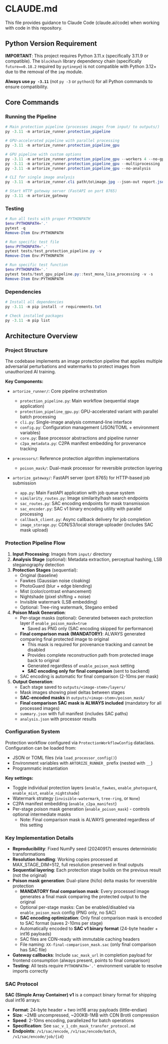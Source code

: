 # CLAUDE.md

This file provides guidance to Claude Code (claude.ai/code) when working with code in this repository.

## Python Version Requirement

**IMPORTANT**: This project requires Python 3.11.x (specifically 3.11.9 or compatible).
The `blockhash` library dependency chain (specifically `future==0.18.2` required by `pytineye`) is not compatible with Python 3.12+ due to the removal of the `imp` module.

**Always use `py -3.11`** (not `py -3` or `python3`) for all Python commands to ensure compatibility.

## Core Commands

### Running the Pipeline
```powershell
# Main protection pipeline (processes images from input/ to outputs/)
py -3.11 -m artorize_runner.protection_pipeline

# GPU-accelerated pipeline with parallel processing
py -3.11 -m artorize_runner.protection_pipeline_gpu

# GPU pipeline with custom options
py -3.11 -m artorize_runner.protection_pipeline_gpu --workers 4 --no-gpu  # Disable GPU
py -3.11 -m artorize_runner.protection_pipeline_gpu --multiprocessing     # Use multiprocessing
py -3.11 -m artorize_runner.protection_pipeline_gpu --no-analysis        # Skip hash analysis

# CLI for single image analysis
py -3.11 -m artorize_runner.cli path\to\image.jpg --json-out report.json

# Start HTTP gateway server (FastAPI on port 8765)
py -3.11 -m artorize_gateway
```

### Testing
```powershell
# Run all tests with proper PYTHONPATH
$env:PYTHONPATH='.'
pytest -q
Remove-Item Env:PYTHONPATH

# Run specific test file
$env:PYTHONPATH='.'
pytest tests/test_protection_pipeline.py -v
Remove-Item Env:PYTHONPATH

# Run specific test function
$env:PYTHONPATH='.'
pytest tests/test_gpu_pipeline.py::test_mona_lisa_processing -v -s
Remove-Item Env:PYTHONPATH
```

### Dependencies
```powershell
# Install all dependencies
py -3.11 -m pip install -r requirements.txt

# Check installed packages
py -3.11 -m pip list
```

## Architecture Overview

### Project Structure
The codebase implements an image protection pipeline that applies multiple adversarial perturbations and watermarks to protect images from unauthorized AI training.

**Key Components:**
- `artorize_runner/`: Core pipeline orchestration
  - `protection_pipeline.py`: Main workflow (sequential stage application)
  - `protection_pipeline_gpu.py`: GPU-accelerated variant with parallel batch processing
  - `cli.py`: Single-image analysis command-line interface
  - `config.py`: Configuration management (JSON/TOML + environment variables)
  - `core.py`: Base processor abstractions and pipeline runner
  - `c2pa_metadata.py`: C2PA manifest embedding for provenance tracking

- `processors/`: Reference protection algorithm implementations
  - `poison_mask/`: Dual-mask processor for reversible protection layering

- `artorize_gateway/`: FastAPI server (port 8765) for HTTP-based job submission
  - `app.py`: Main FastAPI application with job queue system
  - `similarity_routes.py`: Image similarity/hash search endpoints
  - `sac_routes.py`: SAC encoding endpoints for mask transmission
  - `sac_encoder.py`: SAC v1 binary encoding utility with parallel processing
  - `callback_client.py`: Async callback delivery for job completion
  - `image_storage.py`: CDN/S3/local storage uploader (includes SAC mask upload)

### Protection Pipeline Flow
1. **Input Processing**: Images from `input/` directory
2. **Analysis Stage** (optional): Metadata extraction, perceptual hashing, LSB steganography detection
3. **Protection Stages** (sequential):
   - Original (baseline)
   - Fawkes (Gaussian noise cloaking)
   - PhotoGuard (blur + edge blending)
   - Mist (color/contrast enhancement)
   - Nightshade (pixel shifting + noise)
   - Invisible watermark (LSB embedding)
   - Optional: Tree-ring watermark, Stegano embed
4. **Poison Mask Generation**:
   - Per-stage masks (optional): Generated between each protection layer if `enable_poison_mask=true`
     - Saved as PNG only (SAC encoding skipped for performance)
   - **Final comparison mask (MANDATORY)**: ALWAYS generated comparing final protected image to original
     - This mask is required for provenance tracking and cannot be disabled
     - Provides complete reconstruction path from protected image back to original
     - Generated regardless of `enable_poison_mask` setting
     - **SAC encoding only for final comparison** (sent to backend)
   - SAC encoding is automatic for final comparison (2-10ms per mask)
5. **Output Generation**:
   - Each stage saved to `outputs/<image-stem>/layers/`
   - Mask images showing pixel deltas between stages
   - **SAC-encoded masks** in `outputs/<image-stem>/poison_mask/`
   - **Final comparison SAC mask is ALWAYS included** (mandatory for all processed images)
   - `summary.json` with full manifest (includes SAC paths)
   - `analysis.json` with processor results

### Configuration System
Protection workflow configured via `ProtectionWorkflowConfig` dataclass. Configuration can be loaded from:
- JSON or TOML files (via `load_processor_config()`)
- Environment variables with `ARTORIZE_RUNNER_` prefix (nested with `__`)
- Programmatic instantiation

**Key settings:**
- Toggle individual protection layers (`enable_fawkes`, `enable_photoguard`, `enable_mist`, `enable_nightshade`)
- Watermark strategy (`invisible-watermark`, `tree-ring`, or `None`)
- C2PA manifest embedding (`enable_c2pa_manifest`)
- Per-stage poison mask generation (`enable_poison_mask`) - controls optional intermediate masks
  - Note: Final comparison mask is ALWAYS generated regardless of this setting

### Key Implementation Details
- **Reproducibility**: Fixed NumPy seed (20240917) ensures deterministic transformations
- **Resolution handling**: Working copies processed at MAX_STAGE_DIM=512, full resolution preserved in final outputs
- **Sequential layering**: Each protection stage builds on the previous result (not the original)
- **Poison mask generation**: Dual-plane (hi/lo) delta masks for reversible protection
  - **MANDATORY final comparison mask**: Every processed image generates a final mask comparing the protected output to the original
  - Optional per-stage masks: Can be enabled/disabled via `enable_poison_mask` config (PNG only, no SAC)
  - **SAC encoding optimization**: Only final comparison mask is encoded to SAC format (saves 2-10ms per stage)
  - Automatically encoded to **SAC v1 binary format** (24-byte header + int16 payloads)
  - SAC files are CDN-ready with immutable caching headers
  - File naming: `XX-final-comparison_mask.sac` (only final comparison has SAC file)
- **Gateway callbacks**: Include `sac_mask_url` in completion payload for frontend consumption (always present, points to final comparison)
- **Testing**: All tests require `PYTHONPATH='.'` environment variable to resolve imports correctly

### SAC Protocol
**SAC (Simple Array Container) v1** is a compact binary format for shipping dual int16 arrays:
- **Format**: 24-byte header + two int16 array payloads (little-endian)
- **Size**: ~2MB uncompressed, ~200KB-1MB with CDN Brotli compression
- **Speed**: 2-10ms encoding, parallelized for batch operations
- **Specification**: See `sac_v_1_cdn_mask_transfer_protocol.md`
- **Endpoints**: `/v1/sac/encode`, `/v1/sac/encode/batch`, `/v1/sac/encode/job/{id}`